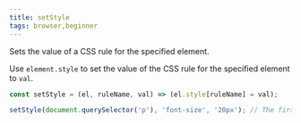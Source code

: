 ```yaml
---
title: setStyle
tags: browser,beginner
---
```


Sets the value of a CSS rule for the specified element.

Use `element.style` to set the value of the CSS rule for the specified element to `val`.

```js
const setStyle = (el, ruleName, val) => (el.style[ruleName] = val);
```

```js
setStyle(document.querySelector('p'), 'font-size', '20px'); // The first <p> element on the page will have a font-size of 20px
```